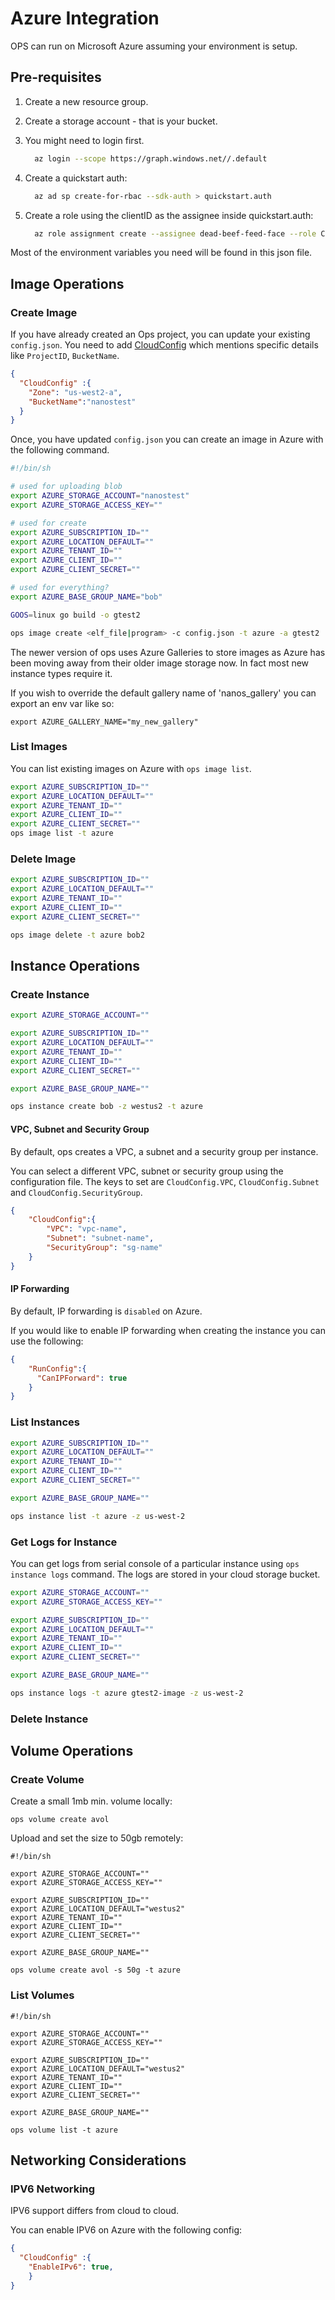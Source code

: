 Azure Integration
========================

OPS can run on Microsoft Azure assuming your environment is setup.

## Pre-requisites

1. Create a new resource group.
2. Create a storage account - that is your bucket.
3. You might need to login first.

    ```sh
      az login --scope https://graph.windows.net//.default
    ```

4. Create a quickstart auth:

    ```sh
      az ad sp create-for-rbac --sdk-auth > quickstart.auth
    ```

5. Create a role using the clientID as the assignee inside quickstart.auth:

    ```sh
      az role assignment create --assignee dead-beef-feed-face --role Contributor
    ```

Most of the environment variables you need will be found in this json file.

## Image Operations
### Create Image

If you have already created an Ops project, you can update your existing `config.json`.
You need to add [CloudConfig](configuration.md#cloudconfig) which mentions specific details like `ProjectID`, `BucketName`.

```json
{
  "CloudConfig" :{
    "Zone": "us-west2-a",
    "BucketName":"nanostest"
  }
}
```

Once, you have updated `config.json` you can create an image in Azure with the following command.

```sh
#!/bin/sh

# used for uploading blob
export AZURE_STORAGE_ACCOUNT="nanostest"
export AZURE_STORAGE_ACCESS_KEY=""

# used for create
export AZURE_SUBSCRIPTION_ID=""
export AZURE_LOCATION_DEFAULT=""
export AZURE_TENANT_ID=""
export AZURE_CLIENT_ID=""
export AZURE_CLIENT_SECRET=""

# used for everything?
export AZURE_BASE_GROUP_NAME="bob"

GOOS=linux go build -o gtest2

ops image create <elf_file|program> -c config.json -t azure -a gtest2
```

The newer version of ops uses Azure Galleries to store images as Azure
has been moving away from their older image storage now. In fact most
new instance types require it.

If you wish to override the default gallery name of 'nanos_gallery' you
can export an env var like so:

```
export AZURE_GALLERY_NAME="my_new_gallery"
```

### List Images

You can list existing images on Azure with `ops image list`.

```sh
export AZURE_SUBSCRIPTION_ID=""
export AZURE_LOCATION_DEFAULT=""
export AZURE_TENANT_ID=""
export AZURE_CLIENT_ID=""
export AZURE_CLIENT_SECRET=""
ops image list -t azure
```

### Delete Image

```sh
export AZURE_SUBSCRIPTION_ID=""
export AZURE_LOCATION_DEFAULT=""
export AZURE_TENANT_ID=""
export AZURE_CLIENT_ID=""
export AZURE_CLIENT_SECRET=""

ops image delete -t azure bob2
```

## Instance Operations
### Create Instance

```sh
export AZURE_STORAGE_ACCOUNT=""

export AZURE_SUBSCRIPTION_ID=""
export AZURE_LOCATION_DEFAULT=""
export AZURE_TENANT_ID=""
export AZURE_CLIENT_ID=""
export AZURE_CLIENT_SECRET=""

export AZURE_BASE_GROUP_NAME=""

ops instance create bob -z westus2 -t azure
```

#### VPC, Subnet and Security Group

By default, ops creates a VPC, a subnet and a security group per instance.

You can select a different VPC, subnet or security group using the configuration file. The keys to set are `CloudConfig.VPC`, `CloudConfig.Subnet` and `CloudConfig.SecurityGroup`.
```json
{
    "CloudConfig":{
        "VPC": "vpc-name",
        "Subnet": "subnet-name",
        "SecurityGroup": "sg-name"
    }
}
```

#### IP Forwarding

By default, IP forwarding is `disabled` on Azure.

If you would like to enable IP forwarding when creating the instance you can use the following:

```json
{
    "RunConfig":{
      "CanIPForward": true
    }
}
```

### List Instances

```sh
export AZURE_SUBSCRIPTION_ID=""
export AZURE_LOCATION_DEFAULT=""
export AZURE_TENANT_ID=""
export AZURE_CLIENT_ID=""
export AZURE_CLIENT_SECRET=""

export AZURE_BASE_GROUP_NAME=""

ops instance list -t azure -z us-west-2
```

### Get Logs for Instance

You can get logs from serial console of a particular instance using `ops instance logs` command.
The logs are stored in your cloud storage bucket.

```sh
export AZURE_STORAGE_ACCOUNT=""
export AZURE_STORAGE_ACCESS_KEY=""

export AZURE_SUBSCRIPTION_ID=""
export AZURE_LOCATION_DEFAULT=""
export AZURE_TENANT_ID=""
export AZURE_CLIENT_ID=""
export AZURE_CLIENT_SECRET=""

export AZURE_BASE_GROUP_NAME=""

ops instance logs -t azure gtest2-image -z us-west-2
```

### Delete Instance

## Volume Operations
### Create Volume

Create a small 1mb min. volume locally:
```
ops volume create avol
```

Upload and set the size to 50gb remotely:
```
#!/bin/sh

export AZURE_STORAGE_ACCOUNT=""
export AZURE_STORAGE_ACCESS_KEY=""

export AZURE_SUBSCRIPTION_ID=""
export AZURE_LOCATION_DEFAULT="westus2"
export AZURE_TENANT_ID=""
export AZURE_CLIENT_ID=""
export AZURE_CLIENT_SECRET=""

export AZURE_BASE_GROUP_NAME=""

ops volume create avol -s 50g -t azure
```

### List Volumes

```
#!/bin/sh

export AZURE_STORAGE_ACCOUNT=""
export AZURE_STORAGE_ACCESS_KEY=""

export AZURE_SUBSCRIPTION_ID=""
export AZURE_LOCATION_DEFAULT="westus2"
export AZURE_TENANT_ID=""
export AZURE_CLIENT_ID=""
export AZURE_CLIENT_SECRET=""

export AZURE_BASE_GROUP_NAME=""

ops volume list -t azure
```

## Networking Considerations

### IPV6 Networking

IPV6 support differs from cloud to cloud.

You can enable IPV6 on Azure with the following config:

```json
{
  "CloudConfig" :{
    "EnableIPv6": true,
    }
}
```
